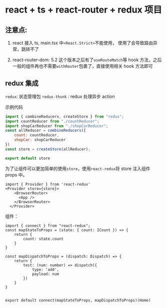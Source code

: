 # react + ts + react-router + redux 项目

## 注意点:

1. react 接入 ts, main.tsx 中`<React.Strict>`不能使用， 使用了会导致路由异常，跳转不了

2. react-router-dom: 5.2 这个版本之后有了`useRouteMatch`等 hook 方法，之后一般的组件再也不需要`withRouter`包裹了，直接使用相关 hook 方法即可

## redux 集成

`redux`: 状态管理包
`redux-thunk` : redux 处理异步 action

示例代码

```Javascript
import { combineReducers, createStore } from "redux";
import countReducer from "./countReducer";
import shopCarReducer from "./shopCarReducer";
const allReducer = combineReducers({
    count: countReducer,
    shopCar: shopCarReducer
})
const store = createStore(allReducer);

export default store

```

为了让组件可以更加简单的使用`store`，使用`react-redux`将 store 注入组件 props 中。

```
import { Provider } from 'react-redux'
<Provider store={store}>
    <BrowserRouter>
      <App />
    </BrowserRouter>
  </Provider>
```

组件：

```
import { connect } from "react-redux";
const mapStateToProps = (state: { count: ICount }) => {
    return {
        count: state.count
    }
}

const mapDispatchToProps = (dispatch: Dispatch) => {
    return {
        test: (num: number) => dispatch({
            type: 'add',
            payload: num
        })
    }
}


export default connect(mapStateToProps, mapDispatchToProps)(Home)
```
